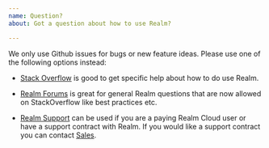 ```yaml
---
name: Question?
about: Got a question about how to use Realm?

---
```


We only use Github issues for bugs or new feature ideas.
Please use one of the following options instead:

* [Stack Overflow](http://stackoverflow.com/questions/ask?tags=realm) 
is good to get specific help about how to do use Realm.

* [Realm Forums](https://forum.realm.io/) is great for general Realm questions
that are now allowed on StackOverflow like best practices etc.

* [Realm Support](https://support.realm.io) can be used if you are a paying Realm Cloud user
or have a support contract with Realm. If you would like a support contract
you can contact [Sales](sales@realm.io).
